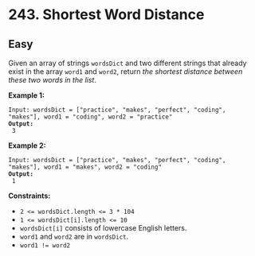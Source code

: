 # 243. Shortest Word Distance

## Easy



Given an array of strings `wordsDict` and two different strings that already exist in the array `word1` and `word2`, return _the shortest distance between these two words in the list_.

&#x20;

**Example 1:**

<pre><code>Input: wordsDict = ["practice", "makes", "perfect", "coding", "makes"], word1 = "coding", word2 = "practice"
<strong>Output:
</strong> 3
</code></pre>

**Example 2:**

<pre><code>Input: wordsDict = ["practice", "makes", "perfect", "coding", "makes"], word1 = "makes", word2 = "coding"
<strong>Output:
</strong> 1
</code></pre>

&#x20;

**Constraints:**

* `2 <= wordsDict.length <= 3 * 104`
* `1 <= wordsDict[i].length <= 10`
* `wordsDict[i]` consists of lowercase English letters.
* `word1` and `word2` are in `wordsDict`.
* `word1 != word2`

